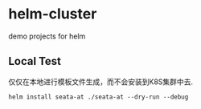 # helm-cluster
demo projects for helm

## Local Test
仅仅在本地进行模板文件生成，而不会安装到K8S集群中去.
```
helm install seata-at ./seata-at --dry-run --debug
```